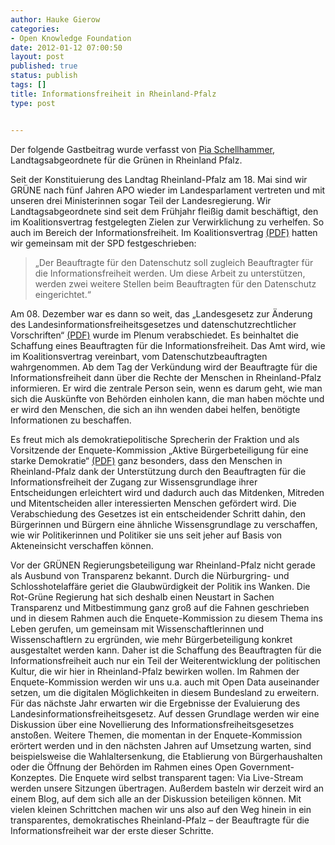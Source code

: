 ```yaml
---
author: Hauke Gierow
categories:
- Open Knowledge Foundation
date: 2012-01-12 07:00:50
layout: post
published: true
status: publish
tags: []
title: Informationsfreiheit in Rheinland-Pfalz
type: post


---
```


Der folgende Gastbeitrag wurde verfasst von [Pia Schellhammer](http://pia-schellhammer.de/), Landtagsabgeordnete für die Grünen in Rheinland Pfalz.

Seit der Konstituierung des Landtag Rheinland-Pfalz am 18. Mai sind wir GRÜNE nach fünf Jahren APO wieder im Landesparlament vertreten und mit unseren drei Ministerinnen sogar Teil der Landesregierung. Wir Landtagsabgeordnete sind seit dem Frühjahr fleißig damit beschäftigt, den im Koalitionsvertrag festgelegten Zielen zur Verwirklichung zu verhelfen. So auch im Bereich der Informationsfreiheit. Im Koalitionsvertrag [(PDF)](http://www.netzpolitik.org/wp-upload/110506_RLP_Koalitionsvertrag_2011-2016.pdf) hatten wir gemeinsam mit der SPD festgeschrieben:

> „Der Beauftragte für den Datenschutz soll zugleich Beauftragter für die Informationsfreiheit werden. Um diese Arbeit zu unterstützen, werden zwei weitere Stellen beim Beauftragten für den Datenschutz eingerichtet.“

Am 08. Dezember war es dann so weit, das „Landesgesetz zur Änderung des Landesinformationsfreiheitsgesetzes und datenschutzrechtlicher Vorschriften“ [(PDF)](http://www.landtag.rlp.de/landtag/drucksachen/437-16.pdf) wurde im Plenum verabschiedet. Es beinhaltet die Schaffung eines Beauftragten für die Informationsfreiheit. Das Amt wird, wie im Koalitionsvertrag vereinbart, vom Datenschutzbeauftragten wahrgenommen. Ab dem Tag der Verkündung wird der Beauftragte für die Informationsfreiheit dann über die Rechte der Menschen in Rheinland-Pfalz informieren. Er wird die zentrale Person sein, wenn es darum geht, wie man sich die Auskünfte von Behörden einholen kann, die man haben möchte und er wird den Menschen, die sich an ihn wenden dabei helfen, benötigte Informationen zu beschaffen.

Es freut mich als demokratiepolitische Sprecherin der Fraktion und als Vorsitzende der Enquete-Kommission „Aktive Bürgerbeteiligung für eine starke Demokratie“ [(PDF)](http://www.landtag.rlp.de/landtag/drucksachen/331-16.pdf) ganz besonders, dass den Menschen in Rheinland-Pfalz dank der Unterstützung durch den Beauftragten für die Informationsfreiheit der Zugang zur Wissensgrundlage ihrer Entscheidungen erleichtert wird und dadurch auch das Mitdenken, Mitreden und Mitentscheiden aller interessierten Menschen gefördert wird. Die Verabschiedung des Gesetzes ist ein entscheidender Schritt dahin, den Bürgerinnen und Bürgern eine ähnliche Wissensgrundlage zu verschaffen, wie wir Politikerinnen und Politiker sie uns seit jeher auf Basis von Akteneinsicht verschaffen können.

Vor der GRÜNEN Regierungsbeteiligung war Rheinland-Pfalz nicht gerade als Ausbund von Transparenz bekannt. Durch die Nürburgring- und Schlosshotelaffäre geriet die Glaubwürdigkeit der Politik ins Wanken. Die Rot-Grüne Regierung hat sich deshalb einen Neustart in Sachen Transparenz und Mitbestimmung ganz groß auf die Fahnen geschrieben und in diesem Rahmen auch die Enquete-Kommission zu diesem Thema ins Leben gerufen, um gemeinsam mit Wissenschaftlerinnen und Wissenschaftlern zu ergründen, wie mehr Bürgerbeteiligung konkret ausgestaltet werden kann. Daher ist die Schaffung des Beauftragten für die Informationsfreiheit auch nur ein Teil der Weiterentwicklung der politischen Kultur, die wir hier in Rheinland-Pfalz bewirken wollen. Im Rahmen der Enquete-Kommission werden wir uns u.a. auch mit Open Data auseinander setzen, um die digitalen Möglichkeiten in diesem Bundesland zu erweitern. Für das nächste Jahr erwarten wir die Ergebnisse der Evaluierung des Landesinformationsfreiheitsgesetz. Auf dessen Grundlage werden wir eine Diskussion über eine Novellierung des Informationsfreiheitsgesetzes anstoßen. Weitere Themen, die momentan in der Enquete-Kommission erörtert werden und in den nächsten Jahren auf Umsetzung warten, sind beispielsweise die Wahlaltersenkung, die Etablierung von Bürgerhaushalten oder die Öffnung der Behörden im Rahmen eines Open Government-Konzeptes. Die Enquete wird selbst transparent tagen: Via Live-Stream werden unsere Sitzungen übertragen. Außerdem basteln wir derzeit wird an einem Blog, auf dem sich alle an der Diskussion beteiligen können. Mit vielen kleinen Schrittchen machen wir uns also auf den Weg hinein in ein transparentes, demokratisches Rheinland-Pfalz – der Beauftragte für die Informationsfreiheit war der erste dieser Schritte.